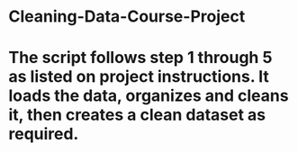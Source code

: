 # Cleaning-Data-Course-Project
# The script follows step 1 through 5 as listed on project instructions. It loads the data, organizes and cleans it, then creates a clean dataset as required. 
